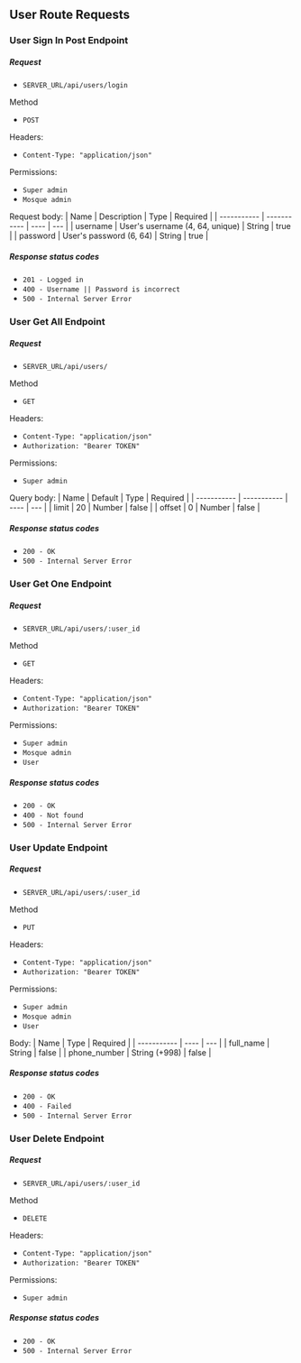 ## User Route Requests

### User Sign In Post Endpoint

##### Request

* `SERVER_URL/api/users/login`

Method
* `POST`

Headers:
* `Content-Type: "application/json"`

Permissions:
* `Super admin`
* `Mosque admin`

Request body:
| Name | Description | Type | Required |
| ----------- | ----------- | ---- | --- |
| username | User's username (4, 64, unique) | String | true |
| password | User's password (6, 64) | String | true |

##### Response status codes

* `201 - Logged in`
* `400 - Username || Password is incorrect`
* `500 - Internal Server Error`

### User Get All Endpoint

##### Request

* `SERVER_URL/api/users/`

Method
* `GET`

Headers:
* `Content-Type: "application/json"`  
* `Authorization: "Bearer TOKEN"`

Permissions:
* `Super admin`

Query body:
| Name | Default | Type | Required |
| ----------- | ----------- | ---- | --- |
| limit | 20 | Number | false |
| offset | 0 | Number | false |

##### Response status codes

* `200 - OK`  
* `500 - Internal Server Error`

### User Get One Endpoint

##### Request

* `SERVER_URL/api/users/:user_id`

Method
* `GET`

Headers:
* `Content-Type: "application/json"`  
* `Authorization: "Bearer TOKEN"`

Permissions:
* `Super admin`
* `Mosque admin`
* `User`

##### Response status codes

* `200 - OK`  
* `400 - Not found`  
* `500 - Internal Server Error`

### User Update Endpoint

##### Request

* `SERVER_URL/api/users/:user_id`

Method
* `PUT`

Headers:
* `Content-Type: "application/json"`  
* `Authorization: "Bearer TOKEN"`

Permissions:
* `Super admin`
* `Mosque admin`
* `User`

Body:
| Name | Type | Required |
| ----------- | ---- | --- |
| full_name | String | false |
| phone_number | String (+998) | false |

##### Response status codes

* `200 - OK`  
* `400 - Failed`  
* `500 - Internal Server Error`

### User Delete Endpoint

##### Request

* `SERVER_URL/api/users/:user_id`

Method
* `DELETE`

Headers:
* `Content-Type: "application/json"`  
* `Authorization: "Bearer TOKEN"`

Permissions:
* `Super admin`

##### Response status codes

* `200 - OK`
* `500 - Internal Server Error`